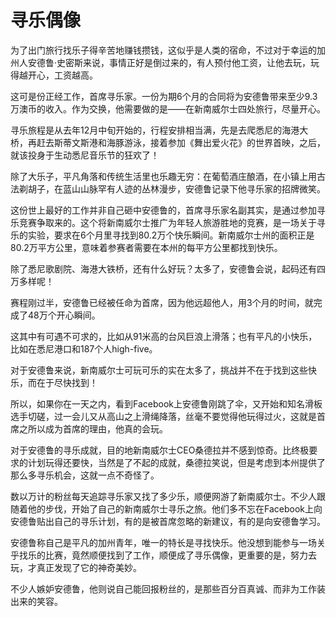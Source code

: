# 寻乐偶像

为了出门旅行找乐子得辛苦地赚钱攒钱，这似乎是人类的宿命，不过对于幸运的加州人安德鲁·史密斯来说，事情正好是倒过来的，有人预付他工资，让他去玩，玩得越开心，工资越高。 

这可是份正经工作，首席寻乐家。一份为期6个月的合同将为安德鲁带来至少9.3万澳币的收入。作为交换，他需要做的是——在新南威尔士四处旅行，尽量开心。 

寻乐旅程是从去年12月中旬开始的，行程安排相当满，先是去爬悉尼的海港大桥，再赶去斯蒂文斯港和海豚游泳，接着参加《舞出爱火花》的世界首映，之后，就该投身于生动悉尼音乐节的狂欢了！ 

除了大乐子，平凡角落和传统生活里也乐趣无穷：在葡萄酒庄酿酒，在小镇上用古法剃胡子，在蓝山山脉罕有人迹的丛林漫步，安德鲁记录下他寻乐家的招牌微笑。 

这份世上最好的工作并非自己砸中安德鲁的，首席寻乐家名副其实，是通过参加寻乐竞赛争取来的。这个将新南威尔士推广为年轻人旅游胜地的竞赛，是一场关于寻乐的实验，要求在6个月里寻找到80.2万个快乐瞬间。新南威尔士州的面积正是80.2万平方公里，意味着参赛者需要在本州的每平方公里都找到快乐。 

除了悉尼歌剧院、海港大铁桥，还有什么好玩？太多了，安德鲁会说，起码还有四万多样呢！ 

赛程刚过半，安德鲁已经被任命为首席，因为他远超他人，用3个月的时间，就完成了48万个开心瞬间。 

这其中有可遇不可求的，比如从91米高的台风巨浪上滑落；也有平凡的小快乐，比如在悉尼港口和187个人high-five。 

对于安德鲁来说，新南威尔士可玩可乐的实在太多了，挑战并不在于找到这些快乐，而在于尽快找到！ 

所以，如果你在一天之内，看到Facebook上安德鲁刚跳了伞，又开始和知名滑板选手切磋，过一会儿又从高山之上滑绳降落，丝毫不要觉得他玩得过火，这就是首席之所以成为首席的理由，他真的会玩。 

对于安德鲁的寻乐成就，目的地新南威尔士CEO桑德拉并不感到惊奇。比终极要求的计划玩得还要快，当然是了不起的成就，桑德拉笑说，但是考虑到本州提供了那么多寻乐机会，这就一点不奇怪了。 

数以万计的粉丝每天追踪寻乐家又找了多少乐，顺便网游了新南威尔士。不少人跟随着他的步伐，开始了自己的新南威尔士寻乐之旅。他们多不忘在Facebook上向安德鲁贴出自己的寻乐计划，有的是被首席忽略的新建议，有的是向安德鲁学习。 

安德鲁称自己是平凡的加州青年，唯一的特长是寻找快乐。他没想到能参与一场关乎找乐的比赛，竟然顺便找到了工作，顺便成了寻乐偶像，更重要的是，努力去玩，才真正发现了它的神奇美妙。 

不少人嫉妒安德鲁，他则说自己能回报粉丝的，是那些百分百真诚、而非为工作装出来的笑容。